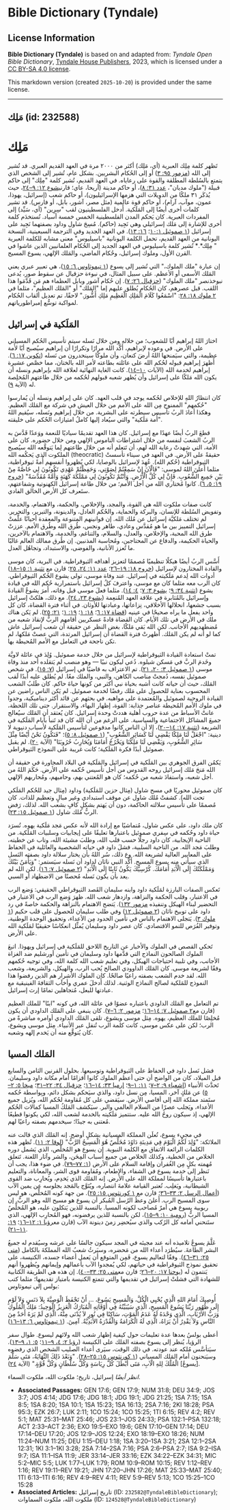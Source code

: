 # Bible Dictionary (Tyndale)

## License Information

**Bible Dictionary (Tyndale)** is based on and adapted from: _Tyndale Open Bible Dictionary_, [Tyndale House Publishers](https://tyndaleopenresources.com/), 2023, which is licensed under a [CC BY-SA 4.0 license](https://creativecommons.org/licenses/by-sa/4.0/legalcode.en).

This markdown version (created `2025-10-20`) is provided under the same license.



--------------------------------

## مَلِك (id: 232588)

مَلِك
=====

تَظهر كلمة مِلِك العبرية (أي، مَلِك) أكثر من ٢٠٠٠ مرة في العهد القديم العبري. قد تُشير إلى الله ([مزمور ٩٥: ٣](https://ref.ly/Ps95:3)) أو إلى الحُكام البشريين. بشكل عام، تُشير إلى الشخص الذي يتمتع بالسُلطة المطلقة والقوة على رعاياه. في العهد القديم، تُشير كلمة "مِلِك" إلى حاكم قبيلة ("ملوك مديان"، [عدد ٣١: ٨](https://ref.ly/Num31:8))، أو حاكم مدينة (أريحا، عاي؛ قارن[يشوع ١٢: ٩–٢٤](https://ref.ly/Josh12:9-Josh12:24)، حيث يُذكَر ٣١ ملكًا من الدويلات التي هزمها الإسرائيليون)، أو حاكم شعب (إسرائيل، يهوذا، عمون، موآب، آرام)، أو حاكم قوة عالمية (مثل مصر، آشور، بابل، أو فارس). قد تشير كلمات أخرى أيضًا إلى المَلَكية. أَدخل الفلسطينيون لقب "سِرِين" (أي، سَيِّد) إلى المفردات العبرية. كان يَحكم المدن الفلسطينية الخمس خمسة أسياد. تُستخدَم كلمة أخرى للإشارة إلى مَلك إسرائيلي وهي نَجِيد (حاكم). مُسِحَ شاول وداود بصفتهما نَجِيد على إسرائيل ([١ صموئيل ١٠:١](https://ref.ly/1Sam10:1)؛ [١٦: ١٣](https://ref.ly/1Sam16:13)). في العهد الجديد وفي الترجمة السبعينية، النسخة اليونانية من العهد القديم، تحمل الكلمة اليونانية "باسيليوس" معنى مشابه للكلمة العبرية " مِلِك*.* تُشير كلمة باسيليوس في العهد الجديد إلى الحُكام العلمانيين الذين عاشوا في القرن الأول، وملوك إسرائيل، وحُكام الماضي، والمَلك الإلهي، يسوع المسيح.

إن عبارة "ملك الملوك،" التي تُشير إلى يسوع ([١ تيموثاوس ٦: ١٥](https://ref.ly/1Tim6:15))، هي تعبير عبري يعني المَلك الأسمى أو الأعظم. على سبيل المثال، في نبوءة حزقيال عن سقوط صور، يُدعى نبوخذنصر "ملك الملوك" ([حزقيال ٢٦: ٧](https://ref.ly/Ezek26:7)). إن حُكام آشور وبابل العظماء هم مَن قَدَّمَوا هذا اللقب. قبل عصرهم، كان الحُكام يُطلق عليهم إما "المَلك" أو "المَلك العظيم"، مثلما في [٢ ملوك ١٨: ٢٨](https://ref.ly/2Kgs18:28): "اسْمَعُوا كَلَامَ الْمَلِكِ الْعَظِيمِ مَلِكِ أَشُّورَ." لاحقًا، تم تعديل ألقاب الحُكام لمواكبة توسُّع إمبراطورياتهم.

المَلَكية في إسرائيل
--------------------

اختارَ اللهُ إبراهيم أبًا للشعوب؛ من خلاله ومن خلال نَسله سيتم تأسيس الحُكم المسياني على الأرض. في وعوده لإبراهيم، أَكَّد الله مرارًا وتكرارًا أن إبراهيم سيُصبح أبًا لأُمة عظيمة، والتي سيَمنحها اللهُ أرضَ كنعان، وأن ملوكًا سينحدرون من نَسله ([تكوين ١٧: ٦](https://ref.ly/Gen17:6)). أَظهرَ إبراهيم قبوله لحُكم الله على عائلته بطاعته لأمر الله بالختان، مما خصَّص عشيرة إبراهيم لخدمة الله (الآيات [١٠–١٤](https://ref.ly/Gen17:10-Gen17:14)). كانت الغاية النهائية لعلاقة الله بإبراهيم ونسله أن يكون الله مَلكًا على إسرائيل وأن يُظهر شعبه قبولهم لحُكمه من خلال طاعتهم المُخلِصة له (الآية [٩](https://ref.ly/Gen17:9)).

كان انتظارُ اللهِ للإخلاص لحُكمه يوجد في قلب العهد. كان على إبراهيم ونسله أن يُمارسوا "حُكمهم" الممنوح مِن الله على الأمم من خلال العيش في شركة مع المَلك العظيم. وهكذا أعادَ الربُ تأسيس سيطرته على البشرية. من خلال إبراهيم ونَسله، سيُقيم اللهُ "أُمة مَلَكية" والتي سيُعاد إليها كاملُ امتيازات الحُكم على خليقته.

قطعَ الربُ أيضًا عهدًا مع إسرائيل. كان هذا العهد تقديمًا سياديًا للنعمة ووَعدًا قَدَّسَ به الربُ الشعبَ لنفسه من خلال اشتراطات الناموس الإلهي ومن خلال حضوره. كان على الأمة، التي شهدتْ رعاية الله لهم، أن تَتعلم أنه من خلال طاعتهم لِما يَتوقَّعه الله سيُصبح الملكوت الذي يَحكُمه الله (theocratic) حقيقةً على الأرض. في العهد في سيناء تأسستْ الثيوقراطية (حُكم الله). عُهِدَ لإسرائيل بالوصايا، لكي يُظهروا أنفسهم أُمةً ثيوقراطية، مثلما أَعلنَ اللهُ لموسى: "فَالْآنَ إِنْ سَمِعْتُمْ لِصَوْتِي، وَحَفِظْتُمْ عَهْدِي تَكُونُونَ لِي خَاصَّةً مِنْ بَيْنِ جَمِيعِ الشُّعُوبِ. فَإِنَّ لِي كُلَّ الْأَرْضِ. وَأَنْتُمْ تَكُونُونَ لِي مَمْلَكَةَ كَهَنَةٍ وَأُمَّةً مُقَدَّسَةً" ([خروج ١٩: ٥، ٦](https://ref.ly/Exod19:5-Exod19:6)). كانوا مُختاري الله من أجل الأُمم؛ من خلال طاعة إسرائيل الكهنوتية وشفاعتهم، ستَعرف كل الأرض الخالق الفادي.

كانت صفات ملكوت الله هي القوة، والمجد، والإخلاص، والحكمة، والاهتمام، والخدمة، وتفويض السُلطة للإنسان، والبركة والحماية، والحُكم العادل، والدينونة، والتبرير، والتحرير. لم تختلف مَلكيَّة إسرائيل عن مُلك الله. إن قوانينهم المتنوعة والمعقدة أحيانًا علَّمتْ إسرائيل التمييز بين ما هو مُقدَّس وعادي، طاهر ونجس، طُرق الله وطُرق الأمم. عززتْ طرق الله المحبة، والإخلاص، والعدل، والسلام، والتناغم، والخدمة، والاهتمام بالآخرين، والحياة الحكيمة، والدفاع عن المحتاجين، ومُحاسبة المذنبين. إن طُرق ممالك العالم غالبًا ما تُعزز الأنانية، والفوضى، والاستبداد، وتجاهُل العدل.

أَسَّس الربُ أيضًا هيكلًا تنظيميًا مُصممًا لتعزيز أهدافه الثيوقراطية. في البرية، كان موسى والقادة المختارون لإسرائيل ([خروج ١٨: ١٩–٢٦](https://ref.ly/Exod18:19-Exod18:26)؛ [عدد ١١: ٢٤، ٢٥](https://ref.ly/Num11:24-Num11:25)؛ قارن مع [تثنية ١: ١٥–١٨](https://ref.ly/Deut1:15-Deut1:18)) أدوات الله لِدعم مَلَكيته في إسرائيل. عند وفاة موسى، تولى يشوع الحُكم الثيوقراطي. كان الرب معه مثلما كان مع موسى، واعترفَ كلُ إسرائيل باستمرارية حُكم الله في قيادة يشوع ([تثنية ٣٤: ٩](https://ref.ly/Deut34:9)؛ [يشوع ٣: ٧](https://ref.ly/Josh3:7)؛ [٤: ١٤](https://ref.ly/Josh4:14)). مثلما فعلَ موسى قبل وفاته، أَمرَ يشوعُ القيادةَ وإسرائيل بالمُثابرة في علاقة العهد المُنعِمة ([يشوع ٢٣، ٢٤](https://ref.ly/Josh23:1-Josh24:33)). مع ذلك، هلكتْ إسرائيل بسبب جشعها، انحلالها الأخلاقي، نِزاعاتها، وعبادتها للأوثان. في أثناء فترة القضاة، كان كل واحد يفعل ما يراه صحيحًا في عينيه ([قضاة ١٧: ٦](https://ref.ly/Judg17:6)؛ [١٨: ١](https://ref.ly/Judg18:1)؛ [١٩: ١](https://ref.ly/Judg19:1)؛ [٢١: ٢٥](https://ref.ly/Judg21:25)). لم يَكن هناك ملك في الأرض في تلك الأيام. كان القضاة قادةً عسكريين أقامهم الربُّ لإنقاذ شعبه من مُضطهديهم الأجانب. لكن الله بَقي مَلكًا، بغض النظر عن حقيقة أن شعب إسرائيل عاش كما لو أنه لم يكن المَلك. أظهرتْ فترة القضاة أن إسرائيل المرتدة، التي عصتْ مَلكها، لم تكن ناجحة في التعامل مع الأمم المُحيطة بها.

تمتْ استعادة القيادة الثيوقراطية لإسرائيل من خلال خدمة صموئيل. وُلِدَ في عائلة لاويَّة وخَدمَ الربَّ في مَسكن شيلوه. دُعي ليكون نبيًا — وهو منصب لم يَتقلده أحد منذ وفاة موسى ([١ صموئيل ٣: ٢٠، ٢١](https://ref.ly/1Sam3:20-1Sam3:21)). تم الاعتراف به قاضيًا في إسرائيل ([٧: ١٥](https://ref.ly/1Sam7:15)). في شخص صموئيل نفسه، دُمجتْ مناصب الكاهن، والنبي، والملك معًا. لم يُطلق عليه أبدًا لَقب المَلك، حيث أن حياته كانت أشبه بحياة نبي أكثر من كونها حياةَ حاكم. كان طَلبُ الشعب المحسوب بعناية للحصول على مَلك رفضًا لخدمة صموئيل. لم يَكن الناس راضين عن القيادة الروحية لصموئيل والمُعتمدة على مواهبه. في بحثهم عن قائد أكثر ديناميكية، وجدوا في ملوك الأمم المُحيطة عناصر جذابة: القوة، إظهار البهاء، والاستقرار. حتى تلك اللحظة، عانتْ الأسباط من عدة حروب أهلية هددتْ وحدة إسرائيل. كان يُعتقد أن المَلك سيُعالج جميعَ المشاكل الاجتماعية والسياسية. على الرغم من أن الله كان قد تَنبأ بأيام المَلَكية في الشريعة ([تثنية ١٧: ١٤–٢٠](https://ref.ly/Deut17:14-Deut17:20))، إلا أن الناس كانوا مدفوعين لتأسيس المَلَكية لأسباب دنيوية لا دينية: "اجْعَلْ لَنَا مَلِكًا يَقْضِي لَنَا كَسَائِرِ الشُّعُوبِ" ([١ صموئيل ٨: ٥](https://ref.ly/1Sam8:5))؛ "فَنَكُونُ نَحْنُ أَيْضًا مِثْلَ سَائِرِ الشُّعُوبِ، وَيَقْضِي لَنَا مَلِكُنَا وَيَخْرُجُ أَمَامَنَا وَيُحَارِبُ حُرُوبَنَا" (الآية [٢٠](https://ref.ly/1Sam8:20)). لم يقبل صموئيل أبدًا فكرة المَلَكية؛ كانت غريبة على النموذج الثيوقراطي.

يَكمُن الفرق الجوهري بين المَلَكية في إسرائيل والمَلَكية في البلاد المجاورة في حقيقة أن الله مَنحَ مَلك إسرائيل روحه القدوس من أجل تأسيس حُكمه على الأرض. حَكَمَ اللهُ من أجل شعبه، واستفادَ شعبه من حُكمه؛ كان هو المُعتني بهم، وحاميهم، ومُحاربهم الإلهي.

كان صموئيل محوريًا في مسح شاول (مِثال حزين للمَلَكية) وداود (مِثال جيد للحُكم المَلَكي تحت الله). كشفتْ مُلك شاول عن موقف استبدادي وغير مبالٍ وتعظيم للذات. كان مُصممًا على تأسيس سلالته الحاكمة، دون أن يَهتم بشكلٍ كافٍ بشعب الله. لذلك، رَفض الربُّ مُلك شاول ([١ صموئيل ١٥: ٢٣](https://ref.ly/1Sam15:23)).

كان ملك داود، على عكس شاول، مُتماشيًا مع إرادة الله لأنه عكس مَجد مَلَكية يهوه. تُسرَد حياة داود وحُكمه في سِفري صموئيل باعتبارها تعليقًا على إيجابيات وسلبيات المَلَكية. من الناحية الإيجابية، كان داود رجلًا حسب قلب الله، وطلبَ مشيئة الله، وتاب عن خطيته، وطلبَ مَجد الله. من الناحية السلبية، فشلَ داود في حياته الشخصية والعائلية في الحفاظ على المعايير العالية لشريعة الله. وع ذلك، سُر اللهُ بأن يختار سلالة داود بصفته النَسل الذي سيأتي منه يسوع المسيح. أَكَّد النبي ناثان لداود أن نَسله سيَستمر: "وَيَأْمَنُ بَيْتُكَ وَمَمْلَكَتُكَ إِلَى الْأَبَدِ أَمَامَكَ. كُرْسِيُّكَ يَكُونُ ثَابِتًا إِلَى الْأَبَدِ" ([٢ صموئيل ٧: ١٦](https://ref.ly/2Sam7:16)). لكن الله لم يعد بأن يكون نَسله مُحصنًا من الاضطهاد أو السبي.

تَعكس الصفات البارزة لمَلَكية داود وابنه سليمان القَصد الثيوقراطي الحقيقي: وَضع الرب في الاعتبار، وقلب الحكمة والنزاهة، وازدهار شعب الله. ظهرَ وَضع الرب في الاعتبار في التحضير لبناء الهيكل وتنفيذه [مزمور ١٣٢](https://ref.ly/Ps132:1-Ps132:18)). يَتضح الاهتمام بالنزاهة والحكمة خاصةً في رد داود على توبيخ ناثان ([٢ صموئيل ١٢](https://ref.ly/2Sam12:1-2Sam12:31)) وفي طلب سليمان للحصول على قلب حكيم ([١ ملوك ٣](https://ref.ly/1Kgs3:1-1Kgs3:28)). يَتجلى الاهتمام بالناس في تأمين الحدود مِن الأعداء، وتحقيق الوحدة الوطنية، وتوفير الفُرَص للنمو الاقتصادي. كان عصر داود وسليمان يُمثِّل انعكاسًا حقيقيًا لمَلَكية الله على الأرض.

تَحكي القصص في الملوك والأخبار عن التاريخ اللاحق للمَلَكية في إسرائيل ويهوذا. اتبعَ الملوك الصالحون النماذج التي قدَّمها داود وسليمان في تأمين أورشليم ضد الغزاة الأجانب، وفي تلبية احتياجات الهيكل، وفي تعليم شعب الله كلمة الله، وفي توجيه حُكمهم وفقًا لشريعة موسى. كان المَلك الداوودي الصالح يُحب الرب، والهيكل، والشريعة، وشعب الله. لقد خدم الشعب بصفته راعيًا صالحًا. كان الملوك الأشرار هم الذين رفضوا هذا النموذج للمَلكية لصالح النماذج الوثنية. لذلك أَدخلَ عمري وأخآب الثقافةَ الفينيقية مع عبادتها للبعل، مُتجاهلين تمامًا إرث إسرائيل.

تم التعامل مع المَلك الداودي باعتباره عضوًا في عائلة الله، في كونه "ابنًا" للملك العظيم (قارن مع[٢ صموئيل ٧: ١٤–١٦](https://ref.ly/2Sam7:14-2Sam7:16)؛ [مزمور ٢: ٦–٧](https://ref.ly/Ps2:6-Ps2:7)). كان ينبغي على المَلك الداودي أن يكون مُخلِصًا للملك العظيم، يهوه. مِثل موسى ويشوع، تلقى المَلك الداودي أوامره مباشرةً من الرب؛ لكن على عكس موسى، كانت كلمة الرب تُنقل عبر الأنبياء. مِثل موسى ويشوع، كان يُتوقَّع منه أن يَخدم إلهه وشعبه.

المَلك المسيا
-------------

فشل نَسل داود في الحفاظ على الثيوقراطية وتوسيعها. بحلول القرنين الثامن والسابع قبل الميلاد، كان من الواضح أن حتى أعظم الملوك كانوا أقزامًا أمام مكانة داود وسليمان. تَحدَّث الأنبياء ([إشعياء ٩: ٢–٧](https://ref.ly/Isa9:2-Isa9:7)؛ [١١: ١–٩](https://ref.ly/Isa11:1-Isa11:9)؛ [إرميا ٣٣: ١٤–١٦](https://ref.ly/Jer33:14-Jer33:16)؛ [حزقيال ٣٤: ٢٢–٣١](https://ref.ly/Ezek34:22-Ezek34:31)؛ [ميخا ٥: ٢–٥](https://ref.ly/Mic5:2-Mic5:5)) عن مَلكٍ آخر، المسيا، مِن نسل داود، والذي سيَحكم بشكل دائم، وبِواسطة حُكمه ستَمتد مملكة الله إلى أقاصي الأرض. سيَقضي على كل مُقاومة لحُكم الله، ويُزيل جميع الأعداء، ويَجلب عصرًا من السلام العالمي والبر. سيَكشف المَلكُ المسيا كمالات الحُكم الإلهي، إذ سيكون روحُ الله عليه. ستتميز مَلَكيته بالخدمة لشعب الله، لكي يكونوا قطيعًا مُعتنى به جيدًا؛ سيخدمهم بصفته راعيًا لهم.

في مجيء يسوع، تُعلَن المملكة المسيانية بشكلٍ أوضح. إنه المَلك الذي قالت عنه الملائكة: "وُلِدَ لَكُمُ الْيَوْمَ فِي مَدِينَةِ دَاوُدَ مُخَلِّصٌ هُوَ الْمَسِيحُ الرَّبُّ" ([لوقا ٢: ١١](https://ref.ly/Luke2:11)). تُظهر هذه الكلمات الرائعة الاتفاق مع الكلمة النبوية. إن يسوع هو المُخلِّص، الذي يَشمل دوره الخلاص من الخطية، وكذلك الخلاص من جميع أسباب المِحَن، والشر وآثار اللعنة. تَتعلق مُهمته بكلٍ مِن الغُفران وإقامة السلام على الأرض ([١: ٧٧–٧٩](https://ref.ly/Luke1:77-Luke1:79)). في ضوء هذا، يجب أن نَنظر إلى خدمة يسوع في الشفاء، والإطعام، ومُقاومة قوى الشر، والمعاناة، والتعليم باعتبارها تأسيسًا لمملكة الله على الأرض. إنه المَلك الذي يَخدِم، ويُحارِب ضد القوى الشيطانية، ويَغلِب. تُعتبر القيامة علامةَ انتصاره، ويُتَوَّج بالمَجد بجلوسه عن يمين الآب ([أعمال الرسل ٢: ٣٣–٣٦](https://ref.ly/Acts2:33-Acts2:36)؛ قارن مع [١ كورنثوس ١٥: ٢٥](https://ref.ly/1Cor15:25)). من جهة كونه المُخلِّص، هو ليس سوى المسيح الرب. أَعلنَ وعظُ الرُسل المُبكر أن يسوع هو مسيح الله وهو الربُّ. إن ربوبية يسوع هي أمرٌ مُصاحب لكونه المسيا. بالنسبة للذين يَتكلون عليه، هو المُخلِّصُ المسيا الربُّ ([رومية ١٠: ٩–١٥](https://ref.ly/Rom10:9-Rom10:15))، لكن بالنسبة للذين يرفضونه، فهو المُحارِب الإلهي، الذي ستَنحني أمامه كل الرُكب والذي سيُحضِر زمنَ دينونة الآب (قارن مع[رؤيا ١: ١٢–١٦](https://ref.ly/Rev1:12-Rev1:16)؛ [١٩: ١١–٢١](https://ref.ly/Rev19:11-Rev19:21)).

عَلَّمَ يسوعُ تلاميذه أنه عند مجيئه في المجد سيكون جالسًا على عرشه وسيُقدم له جميعُ البشر الطاعةَ. سيُطرَد أعداء الله من مَحضره، وسيَرثُ شعبُ الله المملكةَ بالكامل ([متى ٢٥: ٣١–٤٦](https://ref.ly/Matt25:31-Matt25:46)). وفقًا لتعاليم يسوع، فَمِن المتوقع أن يَعمل أعضاء جسده، الكنيسة، على تحقيق نموذج الثيوقراطية في حياتهم، لكي يُمجدوا الآب بأعمالهم وإيمانهم ويُظهروا أنهم يَنتمون له ([يوحنا ١٧: ٢٠–٢٦](https://ref.ly/John17:20-John17:26)؛ قارن مع[متى ٢٥: ٣٣–٤٠](https://ref.ly/Matt25:33-Matt25:40)). إن هذه هي الطريقة الكتابية للشهادة التي فشلتْ إسرائيل في تقديمها والتي تتمتع الكنيسة بامتياز تقديمها؛ مثلما كتب بولس إلى تيموثاوس:

أُوصِيكَ أَمَامَ اللهِ الَّذِي يُحْيِي الْكُلَّ، وَالْمَسِيحِ يَسُوعَ، ... أَنْ تَحْفَظَ الْوَصِيَّةَ بِلاَ دَنَسٍ وَلاَ لَوْمٍ إِلَى ظُهُورِ رَبِّنَا يَسُوعَ الْمَسِيحِ، الَّذِي سَيُبَيِّنُهُ فِي أَوْقَاتِهِ الْمُبَارَكُ الْعَزِيزُ الْوَحِيدُ: مَلِكُ الْمُلُوكِ وَرَبُّ الأَرْبَابِ، الَّذِي وَحْدَهُ لَهُ عَدَمُ الْمَوْتِ، سَاكِنًا فِي نُورٍ لاَ يُدْنَى مِنْهُ، الَّذِي لَمْ يَرَهُ أَحَدٌ مِنَ النَّاسِ وَلاَ يَقْدِرُ أَنْ يَرَاهُ، الَّذِي لَهُ الْكَرَامَةُ وَالْقُدْرَةُ الأَبَدِيَّةُ. آمِينَ. ([١ تيموثاوس ٦: ١٣–١٦](https://ref.ly/1Tim6:13-1Tim6:16))

أعطى بولسُ بعدها عدة تعليمات حول كيفية إظهار شعب الله ولائهم ليسوع. طوال سفر الرؤيا، يُنظر إلى يسوع بصفته المَلك على الكنيسة ([رؤيا ٢: ٤، ٩–١١](https://ref.ly/Rev4:2)؛ [٥: ١، ٩–١٣](https://ref.ly/Rev5:1)). سيَتأسَّس مُلكه عند عودته. في ذلك الوقت، سيَرى أعداء الصليب الشخص الذي رفضوه وسيَنحنون أمام المَلك المسياني ([١ كورنثوس ١٥: ٢٥–٢٨](https://ref.ly/1Cor15:25-1Cor15:28)). "وَبَعْدَ ذَلِكَ النِّهَايَةُ، مَتَى سَلَّمَ \[يسوعُ] الْمُلْكَ لِلهِ الْآبِ، مَتَى أَبْطَلَ كُلَّ رِيَاسَةٍ وَكُلَّ سُلْطَانٍ وَكُلَّ قُوَّةٍ." (الآية [٢٤](https://ref.ly/1Cor15:24)).

*انظر أيضًا* إسرائيل، تاريخ؛ ملكوت الله، ملكوت السماء.

* **Associated Passages:** GEN 17:6; GEN 17:9; NUM 31:8; DEU 34:9; JOS 3:7; JOS 4:14; JDG 17:6; JDG 18:1; JDG 19:1; JDG 21:25; 1SA 7:15; 1SA 8:5; 1SA 8:20; 1SA 10:1; 1SA 15:23; 1SA 16:13; 2SA 7:16; 2KI 18:28; PSA 95:3; EZK 26:7; LUK 2:11; 1CO 15:24; 1CO 15:25; 1TI 6:15; REV 4:2; REV 5:1; MAT 25:31–MAT 25:46; JOS 23:1–JOS 24:33; PSA 132:1–PSA 132:18; ACT 2:33–ACT 2:36; EXO 19:5–EXO 19:6; GEN 17:10–GEN 17:14; DEU 17:14–DEU 17:20; JOS 12:9–JOS 12:24; EXO 18:19–EXO 18:26; NUM 11:24–NUM 11:25; DEU 1:15–DEU 1:18; 1SA 3:20–1SA 3:21; 2SA 12:1–2SA 12:31; 1KI 3:1–1KI 3:28; 2SA 7:14–2SA 7:16; PSA 2:6–PSA 2:7; ISA 9:2–ISA 9:7; ISA 11:1–ISA 11:9; JER 33:14–JER 33:16; EZK 34:22–EZK 34:31; MIC 5:2–MIC 5:5; LUK 1:77–LUK 1:79; ROM 10:9–ROM 10:15; REV 1:12–REV 1:16; REV 19:11–REV 19:21; JHN 17:20–JHN 17:26; MAT 25:33–MAT 25:40; 1TI 6:13–1TI 6:16; REV 4:9–REV 4:11; REV 5:9–REV 5:13; 1CO 15:25–1CO 15:28
* **Associated Articles:** تاريخ إسرائيل (ID: `232582@TyndaleBibleDictionary`); ملكوت الله، ملكوت السماوات (ID: `124528@TyndaleBibleDictionary`)

